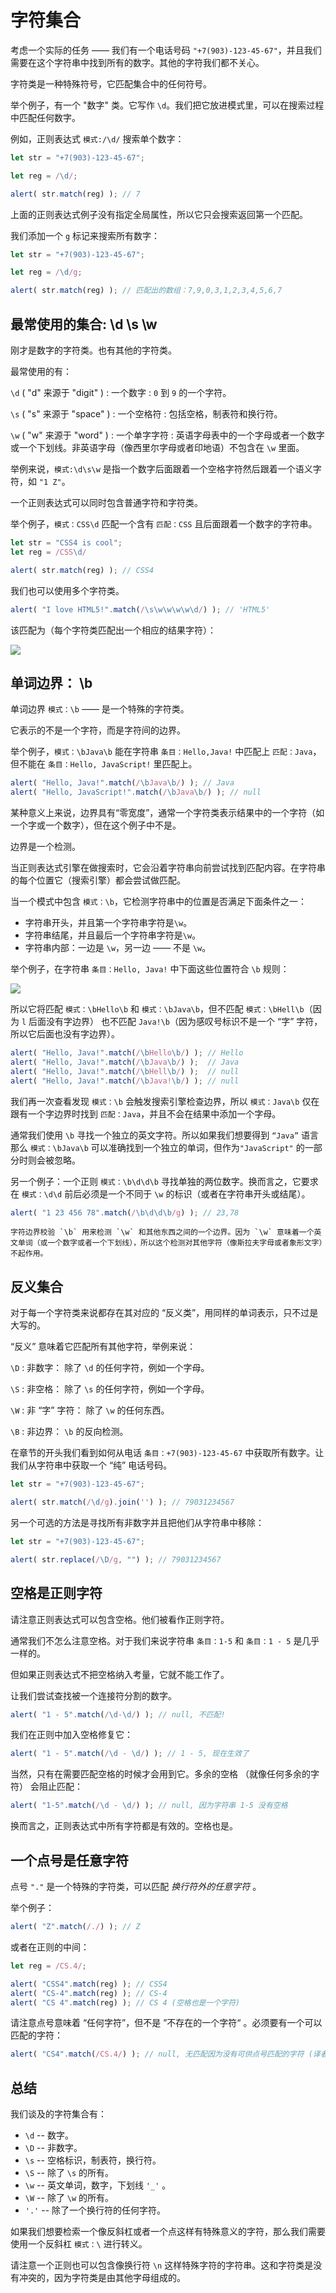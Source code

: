 # 字符集合

考虑一个实际的任务 —— 我们有一个电话号码 `"+7(903)-123-45-67"`，并且我们需要在这个字符串中找到所有的数字。其他的字符我们都不关心。

字符类是一种特殊符号，它匹配集合中的任何符号。 

举个例子，有一个 "数字" 类。它写作 `\d`。我们把它放进模式里，可以在搜索过程中匹配任何数字。

例如，正则表达式 `模式:/\d/` 搜索单个数字：

```js run
let str = "+7(903)-123-45-67";

let reg = /\d/;

alert( str.match(reg) ); // 7
```

上面的正则表达式例子没有指定全局属性，所以它只会搜索返回第一个匹配。

我们添加一个 `g` 标记来搜索所有数字：

```js run
let str = "+7(903)-123-45-67";

let reg = /\d/g;

alert( str.match(reg) ); // 匹配出的数组：7,9,0,3,1,2,3,4,5,6,7
```

## 最常使用的集合: \d \s \w

刚才是数字的字符类。也有其他的字符类。

最常使用的有：

`\d` ( "d" 来源于 "digit" )
: 一个数字 :  `0` 到 `9` 的一个字符。

`\s` ( "s" 来源于 "space" )
: 一个空格符 : 包括空格，制表符和换行符。

`\w` ( "w" 来源于 "word" )
: 一个单字字符 : 英语字母表中的一个字母或者一个数字或一个下划线。非英语字母（像西里尔字母或者印地语）不包含在 `\w` 里面。

举例来说，`模式:\d\s\w` 是指一个数字后面跟着一个空格字符然后跟着一个语义字符，如 `"1 Z"`。

一个正则表达式可以同时包含普通字符和字符类。

举个例子，`模式：CSS\d` 匹配一个含有 `匹配：CSS` 且后面跟着一个数字的字符串。

```js run
let str = "CSS4 is cool";
let reg = /CSS\d/

alert( str.match(reg) ); // CSS4
```

我们也可以使用多个字符类。

```js run
alert( "I love HTML5!".match(/\s\w\w\w\w\d/) ); // 'HTML5'
```

该匹配为（每个字符类匹配出一个相应的结果字符）：

![](love-html5-classes.png)

## 单词边界： \b

单词边界 `模式：\b` —— 是一个特殊的字符类。

它表示的不是一个字符，而是字符间的边界。

举个例子，`模式：\bJava\b` 能在字符串 `条目：Hello,Java!` 中匹配上 `匹配：Java`，但不能在 `条目：Hello, JavaScript!` 里匹配上。

```js run
alert( "Hello, Java!".match(/\bJava\b/) ); // Java
alert( "Hello, JavaScript!".match(/\bJava\b/) ); // null
```

某种意义上来说，边界具有“零宽度”，通常一个字符类表示结果中的一个字符（如一个字或一个数字），但在这个例子中不是。

边界是一个检测。

当正则表达式引擎在做搜索时，它会沿着字符串向前尝试找到匹配内容。在字符串的每个位置它（搜索引擎）都会尝试做匹配。

当一个模式中包含 `模式：\b`，它检测字符串中的位置是否满足下面条件之一：

- 字符串开头，并且第一个字符串字符是`\w`。
- 字符串结尾，并且最后一个字符串字符是`\w`。
- 字符串内部：一边是 `\w`，另一边 —— 不是 `\w`。

举个例子，在字符串 `条目：Hello, Java!` 中下面这些位置符合 `\b` 规则： 

![](hello-java-boundaries.png)

所以它将匹配 `模式：\bHello\b` 和 `模式：\bJava\b`，但不匹配 `模式：\bHell\b`（因为 `l` 后面没有字边界） 也不匹配 `Java!\b`（因为感叹号标识不是一个 “字” 字符，所以它后面也没有字边界）。

```js run
alert( "Hello, Java!".match(/\bHello\b/) ); // Hello
alert( "Hello, Java!".match(/\bJava\b/) );  // Java
alert( "Hello, Java!".match(/\bHell\b/) );  // null
alert( "Hello, Java!".match(/\bJava!\b/) ); // null
```

我们再一次查看发现 `模式：\b` 会触发搜索引擎检查边界，所以 `模式：Java\b` 仅在跟有一个字边界时找到 `匹配：Java`，并且不会在结果中添加一个字母。

通常我们使用 `\b` 寻找一个独立的英文字符。所以如果我们想要得到 `“Java”` 语言那么 `模式：\bJava\b` 可以准确找到一个独立的单词，但作为`"JavaScript"` 的一部分时则会被忽略。

另一个例子：一个正则 `模式：\b\d\d\b` 寻找单独的两位数字。换而言之，它要求在 `模式：\d\d` 前后必须是一个不同于 `\w` 的标识（或者在字符串开头或结尾）。

```js run
alert( "1 23 456 78".match(/\b\d\d\b/g) ); // 23,78
```

```warn header="Word boundary doesn't work for non-English alphabets"
字符边界校验 `\b` 用来检测 `\w` 和其他东西之间的一个边界。因为 `\w` 意味着一个英文单词（或一个数字或者一个下划线），所以这个检测对其他字符（像斯拉夫字母或者象形文字）不起作用。
```


## 反义集合

对于每一个字符类来说都存在其对应的 “反义类”，用同样的单词表示，只不过是大写的。

“反义” 意味着它匹配所有其他字符，举例来说：

`\D`
: 非数字： 除了 `\d` 的任何字符，例如一个字母。

`\S`
: 非空格： 除了 `\s` 的任何字符，例如一个字母。

`\W`
: 非 “字” 字符： 除了 `\w` 的任何东西。

`\B`
: 非边界：  `\b` 的反向检测。

在章节的开头我们看到如何从电话 `条目：+7(903)-123-45-67` 中获取所有数字。让我们从字符串中获取一个 “纯” 电话号码。

```js run
let str = "+7(903)-123-45-67";

alert( str.match(/\d/g).join('') ); // 79031234567
```

另一个可选的方法是寻找所有非数字并且把他们从字符串中移除：


```js run
let str = "+7(903)-123-45-67";

alert( str.replace(/\D/g, "") ); // 79031234567
```

## 空格是正则字符

请注意正则表达式可以包含空格。他们被看作正则字符。  

通常我们不怎么注意空格。对于我们来说字符串 `条目：1-5` 和 `条目：1 - 5` 是几乎一样的。

但如果正则表达式不把空格纳入考量，它就不能工作了。

让我们尝试查找被一个连接符分割的数字。

```js run
alert( "1 - 5".match(/\d-\d/) ); // null, 不匹配!
```

我们在正则中加入空格修复它：

```js run
alert( "1 - 5".match(/\d - \d/) ); // 1 - 5, 现在生效了
```

当然，只有在需要匹配空格的时候才会用到它。多余的空格 （就像任何多余的字符） 会阻止匹配：

```js run
alert( "1-5".match(/\d - \d/) ); // null, 因为字符串 1-5 没有空格
```

换而言之，正则表达式中所有字符都是有效的。空格也是。

## 一个点号是任意字符

点号 `"."` 是一个特殊的字符类，可以匹配  *换行符外的任意字符* 。

举个例子：

```js run
alert( "Z".match(/./) ); // Z
```

或者在正则的中间：

```js run
let reg = /CS.4/;

alert( "CSS4".match(reg) ); // CSS4
alert( "CS-4".match(reg) ); // CS-4
alert( "CS 4".match(reg) ); // CS 4 (空格也是一个字符)
```

请注意点号意味着 “任何字符”，但不是 ”不存在的一个字符“ 。必须要有一个可以匹配的字符：

```js run
alert( "CS4".match(/CS.4/) ); // null, 无匹配因为没有可供点号匹配的字符 (译者注：“.” 号实际匹配了数字 “4“，正则最后的一个 “4” 才是无匹配项)
```


## 总结

我们谈及的字符集合有：

- `\d` -- 数字。
- `\D` -- 非数字。
- `\s` -- 空格标识，制表符，换行符。
- `\S` -- 除了 `\s` 的所有。
- `\w` -- 英文单词，数字，下划线 `'_'` 。
- `\W` -- 除了 `\w` 的所有。
- `'.'` -- 除了一个换行符的任何字符。

如果我们想要检索一个像反斜杠或者一个点这样有特殊意义的字符，那么我们需要使用一个反斜杠 `模式：\` 进行转义。

请注意一个正则也可以包含像换行符 `\n` 这样特殊字符的字符串。这和字符类是没有冲突的，因为字符类是由其他字母组成的。
